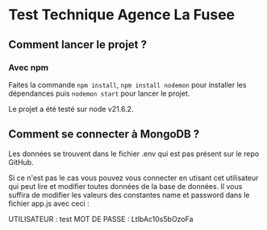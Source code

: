 # Test Technique Agence La Fusee

## Comment lancer le projet ?

### Avec npm

Faites la commande `npm install`, `npm install nodemon` pour installer les dépendances puis `nodemon start` pour lancer le projet.

Le projet a été testé sur node v21.6.2.

## Comment se connecter à MongoDB ?

Les données se trouvent dans le fichier .env qui est pas présent sur le repo GitHub.

Si ce n'est pas le cas vous pouvez vous connecter en utisant cet utilisateur qui peut lire et modifier toutes données de la base de données. Il vous suffira de modifier les valeurs des constantes name et password dans le fichier app.js avec ceci :

UTILISATEUR : test
MOT DE PASSE : LtIbAc10s5bOzoFa
